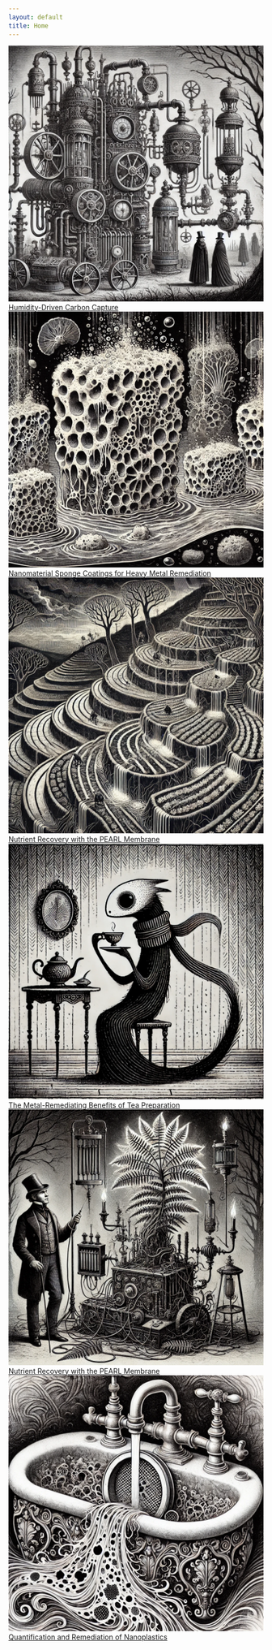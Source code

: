```yaml
---
layout: default
title: Home
---
```


<section class="image-grid">
  <a href="dac" aria-haspopup="true" aria-expanded="false">
    <img src="/assets/images/dac" alt="Image 1 description">
    <span>Humidity-Driven Carbon Capture</span>
  </a>
  <a href="sponge" aria-haspopup="true" aria-expanded="false">
    <img src="/assets/images/sponge" alt="Image 2 description">
    <span>Nanomaterial Sponge Coatings for Heavy Metal Remediation</span>
  </a>
  <a href="pearl" aria-haspopup="true" aria-expanded="false">
    <img src="/assets/images/pearl" alt="Image 3 description">
    <span>Nutrient Recovery with the PEARL Membrane</span>
  </a>
    <a href="tea" aria-haspopup="true" aria-expanded="false">
    <img src="/assets/images/tea" alt="Image 4 description">
    <span>The Metal-Remediating Benefits of Tea Preparation</span>
  </a>
    <a href="nitrates" aria-haspopup="true" aria-expanded="false">
    <img src="/assets/images/nitrates" alt="Image 5 description">
    <span>Nutrient Recovery with the PEARL Membrane</span>
  </a>
    <a href="nanoplastics" aria-haspopup="true" aria-expanded="false">
    <img src="/assets/images/nanoplastics" alt="Image 6 description">
    <span>Quantification and Remediation of Nanoplastics</span>
  </a>
</section>
